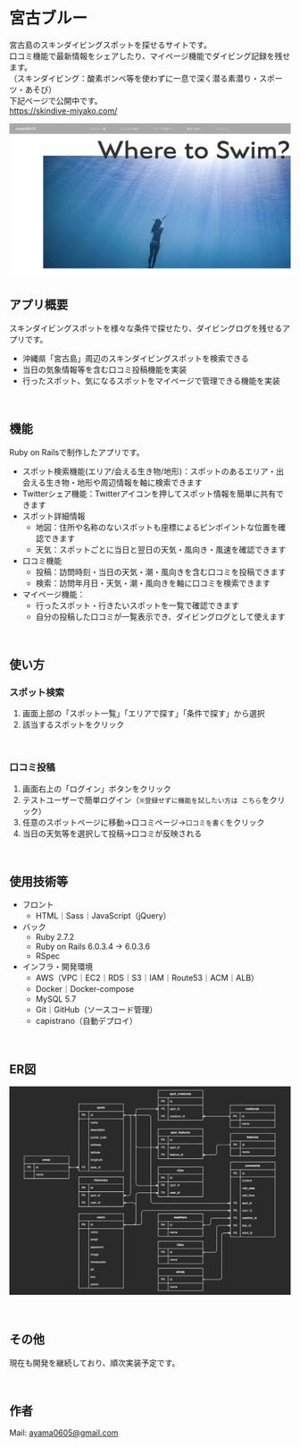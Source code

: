# 宮古ブルー
宮古島のスキンダイビングスポットを探せるサイトです。  
口コミ機能で最新情報をシェアしたり、マイページ機能でダイビング記録を残せます。  
（スキンダイビング：酸素ボンベ等を使わずに一息で深く潜る素潜り・スポーツ・あそび）  
下記ページで公開中です。  
https://skindive-miyako.com/  

<img src="./ximages/top.jpg" width="600">

<br>

## アプリ概要
スキンダイビングスポットを様々な条件で探せたり、ダイビングログを残せるアプリです。  
- 沖縄県「宮古島」周辺のスキンダイビングスポットを検索できる  
- 当日の気象情報等を含む口コミ投稿機能を実装  
- 行ったスポット、気になるスポットをマイページで管理できる機能を実装  

<br>

## 機能
Ruby on Railsで制作したアプリです。
- スポット検索機能(エリア/会える生き物/地形)：スポットのあるエリア・出会える生き物・地形や周辺情報を軸に検索できます
- Twitterシェア機能：Twitterアイコンを押してスポット情報を簡単に共有できます
- スポット詳細情報
  - 地図：住所や名称のないスポットも座標によるピンポイントな位置を確認できます
  - 天気：スポットごとに当日と翌日の天気・風向き・風速を確認できます
- 口コミ機能
  - 投稿：訪問時刻・当日の天気・潮・風向きを含む口コミを投稿できます
  - 検索：訪問年月日・天気・潮・風向きを軸に口コミを検索できます
- マイページ機能：
  - 行ったスポット・行きたいスポットを一覧で確認できます
  - 自分の投稿した口コミが一覧表示でき、ダイビングログとして使えます

<br>

## 使い方
### スポット検索
1. 画面上部の「スポット一覧」「エリアで探す」「条件で探す」から選択
2. 該当するスポットをクリック

<br>

### 口コミ投稿
1. 画面右上の「ログイン」ボタンをクリック
2. テストユーザーで簡単ログイン（`※登録せずに機能を試したい方は こちら`をクリック）
3. 任意のスポットページに移動→口コミページ→`口コミを書く`をクリック
4. 当日の天気等を選択して投稿→口コミが反映される

<br>

## 使用技術等
- フロント
  - HTML｜Sass｜JavaScript（jQuery）
- バック
  - Ruby 2.7.2
  - Ruby on Rails 6.0.3.4 → 6.0.3.6
  - RSpec
- インフラ・開発環境
  - AWS（VPC｜EC2｜RDS｜S3｜IAM｜Route53｜ACM｜ALB）
  - Docker｜Docker-compose
  - MySQL 5.7
  - Git｜GitHub（ソースコード管理）
  - capistrano（自動デプロイ）

<br>

## ER図
![ER](./ximages/er.jpg)

<br>

## その他
現在も開発を継続しており、順次実装予定です。

<br>

## 作者
Mail: [ayama0605@gmail.com](mailto:ayama0605@gmail.com)
